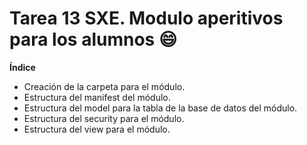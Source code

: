 # Tarea 13 SXE. Modulo aperitivos para los alumnos 😄

**Índice**
- Creación de la carpeta para el módulo.
- Estructura del manifest del módulo.
- Estructura del model para la tabla de la base de datos del módulo.
- Estructura del security para el módulo.
- Estructura del view para el módulo.


